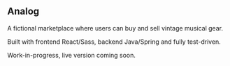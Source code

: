 
## Analog

A fictional marketplace where users can buy and sell vintage musical gear. 

Built with frontend React/Sass, backend Java/Spring and fully test-driven.

Work-in-progress, live version coming soon. 
